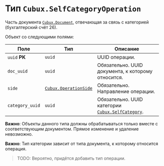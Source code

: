 Тип `Cubux.SelfCategoryOperation`
================================

Часть документа [`Cubux.Document`][Cubux.Document], отвечающая за связь с
категорией (бухгалтерский счёт 26).

Объект со следующими полями:

Поле | Тип | Описание
---- | --- | --------
`uuid` **PK** | `uuid` | UUID операции.
`doc_uuid` | `uuid` | Обязательно. UUID документа, к которому относится.
`side` | [`Cubux.OperationSide`][Cubux.OperationSide] | Обязательно. Направление операции.
`category_uuid` | `uuid` | Обязательно. UUID категории [`Cubux.SelfCategory`][Cubux.SelfCategory].

**Важно**: Объекты данного типа должны обрабатываться только вместе с
соответствующим документом. Прямое изменение и удаление невозможно.

**Важно**: Тип категории зависит от типа документа, к которому относится
операция.

> TODO: Вероятно, придётся добавить тип операции.


[Cubux.Document]: ./document.md
[Cubux.OperationSide]: ./operation-side.md
[Cubux.SelfCategory]: ./category.md
